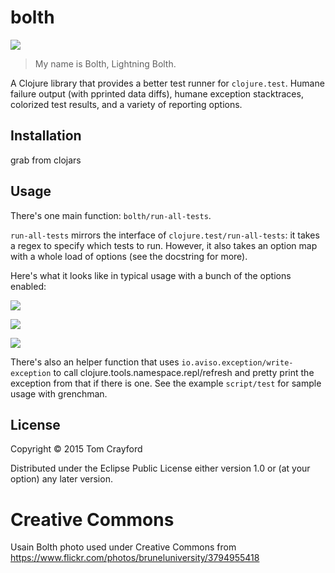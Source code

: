 # bolth

![](https://raw.github.com/yeller/bolth/master/doc/bolth.jpg)

> My name is Bolth, Lightning Bolth.

A Clojure library that provides a better test runner for `clojure.test`. Humane
failure output (with pprinted data diffs), humane exception stacktraces, colorized test
results, and a variety of reporting options.

## Installation

grab from clojars

## Usage

There's one main function: `bolth/run-all-tests`.

`run-all-tests` mirrors the interface of `clojure.test/run-all-tests`: it takes
a regex to specify which tests to run. However, it also takes an option map with a whole load
of options (see the docstring for more).

Here's what it looks like in typical usage with a bunch of the options enabled:

![](https://raw.github.com/yeller/bolth/master/doc/normal_run.gif)

![](https://raw.github.com/yeller/bolth/master/doc/failing_run.gif)

![](https://raw.github.com/yeller/bolth/master/doc/slow_test_run.gif)

There's also an helper function that uses `io.aviso.exception/write-exception`
to call clojure.tools.namespace.repl/refresh and pretty print the exception
from that if there is one. See the example `script/test` for sample usage with
grenchman.

## License

Copyright © 2015 Tom Crayford

Distributed under the Eclipse Public License either version 1.0 or (at
your option) any later version.

# Creative Commons

Usain Bolth photo used under Creative Commons from https://www.flickr.com/photos/bruneluniversity/3794955418
